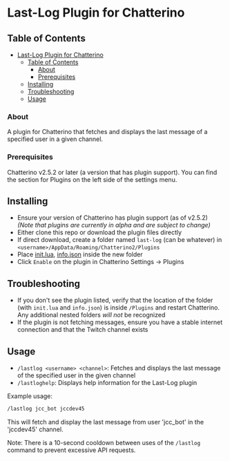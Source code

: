 # Last-Log Plugin for Chatterino

## Table of Contents

- [Last-Log Plugin for Chatterino](#last-log-plugin-for-chatterino)
  - [Table of Contents](#table-of-contents)
    - [About ](#about-)
    - [Prerequisites](#prerequisites)
  - [Installing](#installing)
  - [Troubleshooting](#troubleshooting)
  - [Usage ](#usage-)

### About <a name = "about"></a>

A plugin for Chatterino that fetches and displays the last message of a specified user in a given channel.

### Prerequisites<a name = "prerequisites"></a>

Chatterino v2.5.2 or later (a version that has plugin support). You can find the section for Plugins on the left side of the settings menu.

## Installing<a name = "installing"></a>

- Ensure your version of Chatterino has plugin support (as of v2.5.2) *(Note that plugins are currently in alpha and are subject to change)*
- Either clone this repo or download the plugin files directly
- If direct download, create a folder named `last-log` (can be whatever) in `<username>/AppData/Roaming/Chatterino2/Plugins`
- Place [init.lua](https://github.com/jccdev45/last-log/blob/master/init.lua), [info.json](https://github.com/jccdev45/last-log/blob/master/info.json) inside the new folder
- Click `Enable` on the plugin in Chatterino Settings -> Plugins

## Troubleshooting<a name = "troubleshooting"></a>

- If you don't see the plugin listed, verify that the location of the folder (with `init.lua` and `info.json`) is inside `/Plugins` and restart Chatterino. Any additional nested folders *will not* be recognized
- If the plugin is not fetching messages, ensure you have a stable internet connection and that the Twitch channel exists

## Usage <a name = "usage"></a>

- `/lastlog <username> <channel>`: Fetches and displays the last message of the specified user in the given channel
- `/lastloghelp`: Displays help information for the Last-Log plugin

Example usage:

```txt
/lastlog jcc_bot jccdev45
```

This will fetch and display the last message from user 'jcc_bot' in the 'jccdev45' channel.

Note: There is a 10-second cooldown between uses of the `/lastlog` command to prevent excessive API requests.
